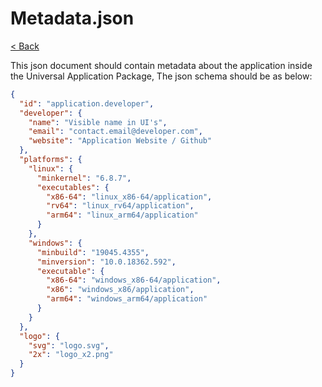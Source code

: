 # Metadata.json

[< Back](README.md)

This json document should contain metadata about the application inside the Universal Application Package, The json schema should be as below:

```json
{
  "id": "application.developer",
  "developer": {
    "name": "Visible name in UI's",
    "email": "contact.email@developer.com",
    "website": "Application Website / Github"
  },
  "platforms": {
    "linux": {
      "minkernel": "6.8.7",
      "executables": {
        "x86-64": "linux_x86-64/application",
        "rv64": "linux_rv64/application",
        "arm64": "linux_arm64/application"
      }
    },
    "windows": {
      "minbuild": "19045.4355",
      "minversion": "10.0.18362.592",
      "executable": {
        "x86-64": "windows_x86-64/application",
        "x86": "windows_x86/application",
        "arm64": "windows_arm64/application"
      }
    }
  },
  "logo": {
    "svg": "logo.svg",
    "2x": "logo_x2.png"
  }
}
```
